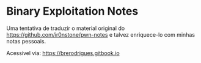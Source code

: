 # Binary Exploitation Notes

Uma tentativa de traduzir o material original do https://github.com/ir0nstone/pwn-notes e talvez enriquece-lo com minhas notas pessoais.

Acessível via: https://brerodrigues.gitbook.io
